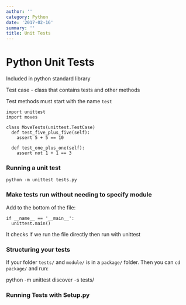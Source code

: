 ```yaml
---
author: ''
category: Python
date: '2017-02-16'
summary: ''
title: Unit Tests
---
```

# Python Unit Tests

Included in python standard library

Test case - class that contains tests and other methods

Test methods must start with the name `test`

    import unittest
    import moves

    class MoveTests(unittest.TestCase)
      def test_five_plus_five(self):
        assert 5 + 5 == 10

      def test_one_plus_one(self):
        assert not 1 + 1 == 3


### Running a unit test

`python -m unittest tests.py`

### Make tests run without needing to specify module

Add to the bottom of the file:

    if __name__ == '__main__':
      unittest.main()

It checks if we run the file directly then run with unittest

### Structuring your tests

If your folder `tests/` and `module/` is in a `package/` folder. Then you can `cd package/` and run:

  python -m unittest discover -s tests/



### Running Tests with Setup.py

